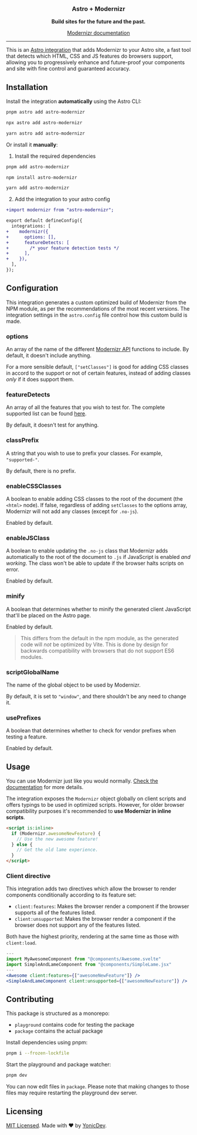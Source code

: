 <div align="center">

### Astro + Modernizr

**Build sites for the future and the past.**

[Modernizr documentation][1]

<hr/>

</div>

This is an [Astro integration](https://docs.astro.build/en/guides/integrations-guide/) that adds Modernizr to your Astro site, a fast tool that detects which HTML, CSS and JS features do browsers support, allowing you to progressively enhance and future-proof your components and site with fine control and guaranteed accuracy.

## Installation

Install the integration **automatically** using the Astro CLI:

```bash
pnpm astro add astro-modernizr
```

```bash
npx astro add astro-modernizr
```

```bash
yarn astro add astro-modernizr
```

Or install it **manually**:

1. Install the required dependencies

```bash
pnpm add astro-modernizr
```

```bash
npm install astro-modernizr
```

```bash
yarn add astro-modernizr
```

2. Add the integration to your astro config

```diff
+import modernizr from "astro-modernizr";

export default defineConfig({
  integrations: [
+    modernizr({
+      options: [],
+      featureDetects: [
+        /* your feature detection tests */
+      ],
+    }),
  ],
});
```

## Configuration

This integration generates a custom optimized build of Modernizr from the NPM module, as per the recommendations of the most recent versions.
The integration settings in the `astro.config` file control how this custom build is made.

### options

An array of the name of the different [Modernizr API](https://modernizr.com/docs/#modernizr-api) functions to include. By default, it doesn't include anything.

For a more sensible default, `["setClasses"]` is good for adding CSS classes in accord to the support or not of certain features, instead of adding classes *only* if it does support them.

### featureDetects

An array of all the features that you wish to test for. The complete supported list can be found [here](https://github.com/Modernizr/Modernizr/blob/master/lib/config-all.json).

By default, it doesn't test for anything.

### classPrefix

A string that you wish to use to prefix your classes. For example, `"supported-"`.

By default, there is no prefix.

### enableCSSClasses

A boolean to enable adding CSS classes to the root of the document (the `<html>` node). If false, regardless of adding `setClasses` to the options array, Modernizr will not add any classes (except for `.no-js`).

Enabled by default.

### enableJSClass

A boolean to enable updating the `.no-js` class that Modernizr adds automatically to the root of the document to `.js` if JavaScript is enabled *and working*. The class won't be able to update if the browser halts scripts on error.

Enabled by default.

### minify

A boolean that determines whether to minify the generated client JavaScript that'll be placed on the Astro page.

Enabled by default.

> This differs from the default in the npm module, as the generated code will *not* be optimized by Vite. This is done by design for backwards compatibility with browsers that do not support ES6 modules.

### scriptGlobalName

The name of the global object to be used by Modernizr.

By default, it is set to `"window"`, and there shouldn't be any need to change it.

### usePrefixes

A boolean that determines whether to check for vendor prefixes when testing a feature.

Enabled by default.

## Usage

You can use Modernizr just like you would normally. [Check the documentation][1] for more details.

The integration exposes the `Modernizr` object globally on client scripts and offers typings to be used in optimized scripts. However, for older browser compatibility purposes it's recommended to **use Modernizr in inline scripts**.

```html
<script is:inline>
  if (Modernizr.awesomeNewFeature) {
    // Use the new awesome feature!
  } else {
    // Get the old lame experience.
  }
</script>
```

### Client directive

This integration adds two directives which allow the browser to render components conditionally according to its feature set:

*  `client:features`: Makes the browser render a component if the browser supports all of the features listed.
*  `client:unsupported`: Makes the browser render a component if the browser does not support any of the features listed.

Both have the highest priority, rendering at the same time as those with `client:load`.

```jsx
---
import MyAwesomeComponent from "@components/Awesome.svelte"
import SimpleAndLameComponent from "@components/SimpleLame.jsx"
---
<Awesome client:features={["awesomeNewFeature"]} />
<SimpleAndLameComponent client:unsupported={["awesomeNewFeature"]} />
```

## Contributing

This package is structured as a monorepo:

- `playground` contains code for testing the package
- `package` contains the actual package

Install dependencies using pnpm: 

```bash
pnpm i --frozen-lockfile
```

Start the playground and package watcher:

```bash
pnpm dev
```

You can now edit files in `package`. Please note that making changes to those files may require restarting the playground dev server.

## Licensing

[MIT Licensed](https://github.com/YonicDev/astro-modernizr/blob/main/LICENSE). Made with ❤️ by [YonicDev](https://github.com/YonicDev).

[1]: https://modernizr.com/docs/